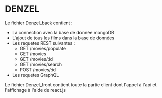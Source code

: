 # DENZEL

Le fichier Denzel_back contient :
- La connection avec la base de donnée mongoDB
- L'ajout de tous les films dans la base de données
- Les requetes REST suivantes :
  - GET /movies/populate
  - GET /movies
  - GET /movies/:id
  - GET /movies/search
  - POST /movies/:id
- Les requetes GraphQL 

Le fichier Denzel_front contient toute la partie client dont l'appel à l'api et l'affichage à l'aide de react.js
